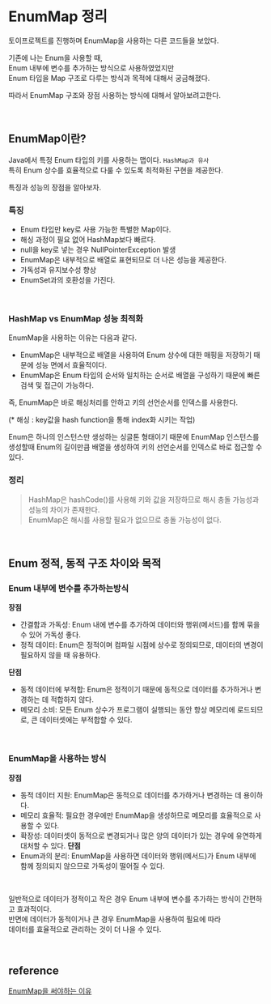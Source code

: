 # EnumMap 정리

토이프로젝트를 진행하며 EnumMap을 사용하는 다른 코드들을 보았다.

기존에 나는 Enum을 사용할 때, <br> Enum 내부에 변수를 추가하는 방식으로 사용하였었지만  <br> 
Enum 타입을 Map 구조로 다루는 방식과 목적에 대해서 궁금해졌다. 

따라서 EnumMap 구조와 장점 사용하는 방식에 대해서 알아보려고한다.

<br>

## **EnumMap이란?**
Java에서 특정 Enum 타입의 키를 사용하는 맵이다. `HashMap과 유사` <br>  특히 Enum 상수를 효율적으로 다룰 수 있도록 최적화된 구현을 제공한다.

특징과 성능의 장점을 알아보자.

### **특징**
- Enum 타입만 key로 사용 가능한 특별한 Map이다.
- 해싱 과정이 필요 없어 HashMap보다 빠르다.
- null을 key로 넣는 경우 NullPointerException 발생
- EnumMap은 내부적으로 배열로 표현되므로 더 나은 성능을 제공한다.
- 가독성과 유지보수성 향상
- EnumSet과의 호환성을 가진다.

<br>

### **HashMap vs EnumMap 성능 최적화** 
EnumMap을 사용하는 이유는 다음과 같다.
- EnumMap은 내부적으로 배열을 사용하여 Enum 상수에 대한 매핑을 저장하기 때문에 성능 면에서 효율적이다. <br>
- EnumMap은 Enum 타입의 순서와 일치하는 순서로 배열을 구성하기 때문에 빠른 검색 및 접근이 가능하다.

즉, EnumMap은 바로 해싱처리를 안하고 키의 선언순서를 인덱스를 사용한다.

(* 해싱 : key값을 hash function을 통해 index화 시키는 작업)

Enum은 하나의 인스턴스만 생성하는 싱글톤 형태이기 때문에 EnumMap 인스턴스를 생성할때 Enum의 길이만큼 배열을 생성하여 키의 선언순서를 인덱스로 바로 접근할 수 있다.


### **정리**
> HashMap은 hashCode()를 사용해 키와 값을 저장하므로 해시 충돌 가능성과 성능의 차이가 존재한다.<br>
EnumMap은 해시를 사용할 필요가 없으므로 충돌 가능성이 없다.

<br>

## **Enum 정적, 동적 구조 차이와 목적**

### **Enum 내부에 변수를 추가하는방식**
**장점**
- 간결함과 가독성: Enum 내에 변수를 추가하여 데이터와 행위(메서드)를 함께 묶을 수 있어 가독성 좋다.
- 정적 데이터: Enum은 정적이며 컴파일 시점에 상수로 정의되므로, 데이터의 변경이 필요하지 않을 때 유용하다.

**단점**
- 동적 데이터에 부적합: Enum은 정적이기 때문에 동적으로 데이터를 추가하거나 변경하는 데 적합하지 않다.
- 메모리 소비: 모든 Enum 상수가 프로그램이 실행되는 동안 항상 메모리에 로드되므로, 큰 데이터셋에는 부적합할 수 있다.


<br>

### **EnumMap을 사용하는 방식**

**장점**
- 동적 데이터 지원: EnumMap은 동적으로 데이터를 추가하거나 변경하는 데 용이하다.
- 메모리 효율적: 필요한 경우에만 EnumMap을 생성하므로 메모리를 효율적으로 사용할 수 있다.
- 확장성: 데이터셋이 동적으로 변경되거나 많은 양의 데이터가 있는 경우에 유연하게 대처할 수 있다.
**단점**
- Enum과의 분리: EnumMap을 사용하면 데이터와 행위(메서드)가 Enum 내부에 함께 정의되지 않으므로 가독성이 떨어질 수 있다.

<br>

일반적으로 데이터가 정적이고 작은 경우 Enum 내부에 변수를 추가하는 방식이 간편하고 효과적이다. <br>
반면에 데이터가 동적이거나 큰 경우 EnumMap을 사용하여 필요에 따라 <br> 데이터를 효율적으로 관리하는 것이 더 나을 수 있다.

<br>

## reference
[EnumMap을 써야하는 이유](https://foot-develop.tistory.com/43)